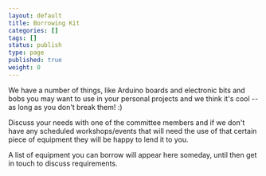 ```yaml
---
layout: default
title: Borrowing Kit
categories: []
tags: []
status: publish
type: page
published: true
weight: 0
---
```

We have a number of things, like Arduino boards and electronic bits and bobs you may want to use in your personal projects and we think it's cool -- as long as you don't break them! :)

Discuss your needs with one of the committee members and if we don't have any scheduled workshops/events that will need the use of that certain piece of equipment they will be happy to lend it to you.

A list of equipment you can borrow will appear here someday, until then get in touch to discuss requirements.
